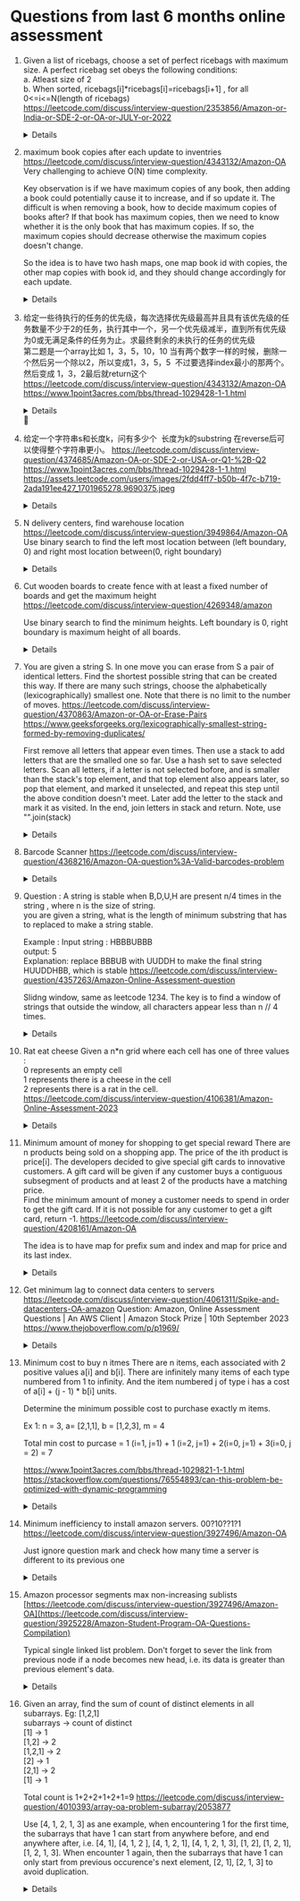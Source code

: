 # Questions from last 6 months online assessment
1. Given a list of ricebags, choose a set of perfect ricebags with maximum size. A perfect ricebag set obeys the following conditions:  
    a. Atleast size of 2   
    b. When sorted, ricebags[i]*ricebags[i]=ricebags[i+1] , for all 0<=i<=N(length of ricebags)  
  https://leetcode.com/discuss/interview-question/2353856/Amazon-or-India-or-SDE-2-or-OA-or-JULY-or-2022  
    <details>

    ```python
    import math
    
    def max_bag_size(perfect):
        perfect_bag_size_map = {}
        result = 0
        perfect.sort()
        for i in perfect:
            square_root = int(math.sqrt(i))
            if square_root * square_root != i or square_root not in perfect_bag_size_map:
                perfect_bag_size_map[i] = 1
                continue
    
            perfect_bag_size_map[i] = 1 + perfect_bag_size_map[square_root]
            result = max(result, perfect_bag_size_map[i])
        return result
    ```
    </details>
1. maximum book copies after each update to inventries  
   https://leetcode.com/discuss/interview-question/4343132/Amazon-OA  
   Very challenging to achieve O(N) time complexity.  

   Key observation is if we have maximum copies of any book, then adding a book could potentially cause it to increase, and if so update it. The difficult is when removing a book, how to decide maximum copies of books after? If that book has maximum copies, then we need to know whether it is the only book that has maximum copies. If so, the maximum copies should decrease otherwise the maximum copies doesn't change.  

   So the idea is to have two hash maps, one map book id with copies, the other map copies with book id, and they should change accordingly for each update.
   
    <details>

    ```python
    from collections import Counter
    
    def max_copies(updates):
        counter = Counter()
        result = []
        for update in updates:
            book_id = abs(update)
            quantity_change = 1 if update > 0 else -1
            counter[book_id] += quantity_change
            result.append(max(counter.values()))
    
        return result

    # Approach 2
    def get_max_copies(updates):
        book_id_copies_map = defaultdict(int)
        copies_book_ids_map = defaultdict(set)
        max_copies = 0
        result = []
        for update in updates:
            if update > 0:
                book_id = update
                current_copies = book_id_copies_map[book_id]
        
                if book_id in copies_book_ids_map[current_copies]:
                    copies_book_ids_map[current_copies].remove(book_id)
                
                current_copies += 1
                max_copies = max(max_copies, current_copies)
                book_id_copies_map[book_id] = current_copies
                copies_book_ids_map[current_copies].add(book_id)
            else:
                book_id = -update
                current_copies = book_id_copies_map[book_id]
                if current_copies == max_copies and len(copies_book_ids_map[current_copies]) == 1:
                    max_copies -= 1
                copies_book_ids_map[current_copies].remove(book_id)
                
                current_copies -= 1
                copies_book_ids_map[current_copies].add(book_id)
                book_id_copies_map[book_id] = current_copies
            result.append(max_copies)
        
        return result

    print(get_max_copies([6,6,3, 3,-6,-3,-6,-3])) #[1,2,2,2 2,1,1,0]
    print(get_max_copies([6, 6, 2, -6, -2, -6])) # [1, 2, 2, 1, 1, 0]  
    ```
    </details>
   
1. 给定一些待执行的任务的优先级，每次选择优先级最高并且具有该优先级的任务数量不少于2的任务，执行其中一个，另一个优先级减半，直到所有优先级为0或无满足条件的任务为止。求最终剩余的未执行的任务的优‍先级  
第二题是一个array比如 1，3，5，10，10
当有两个数字一样的时候，删除一个然后另一个除以2，所以变成1，3，5，5  不过要选择index最小的那两个。
然后变成 1，3，2最后就return这个  
https://leetcode.com/discuss/interview-question/4343132/Amazon-OA  
https://www.1point3acres.com/bbs/thread-1029428-1-1.html  
    <details>

    ```python
    import heapq
    
    def get_priorities_after_execution(priorities):
        heap = [(-priority, i) for i, priority in enumerate(priorities)]
        heapq.heapify(heap)
    
        processes_not_execute = []
    
        while heap and heap[0][0] != 0:
            negative_highest_priority, idx = heapq.heappop(heap)
            
            if heap and heap[0][0] == negative_highest_priority:
                heapq.heappush(heap, (-(-negative_highest_priority // 2), heapq.heappop(heap)[1]))
            else:
                processes_not_execute.append((negative_highest_priority, idx))
        
        processes_not_execute.extend(heap)
        
        processes_not_execute.sort(key = lambda priroity_idx_pair : priroity_idx_pair[1])
    
        return [-priroity_idx_pair[0] for priroity_idx_pair in processes_not_execute] 
    
    print(get_priorities_after_execution([1, 1, 1, 1])) # [0, 0]
    print(get_priorities_after_execution([1, 3, 5, 10, 10])) # [1, 3, 2]
    print(get_priorities_after_execution([4, 4, 2, 1])) # [0]
    print(get_priorities_after_execution([6, 6, 6, 1, 2, 2])) # [3, 6, 0]
    print(get_priorities_after_execution([6, 1, 6, 1, 3])) # [0,1]
    print(get_priorities_after_execution([3,6,1,2,2,2])) # [3,6,0,2]
    print(get_priorities_after_execution([3,6,1,1,2,2]))   #  [3,6,0,1]
    print(get_priorities_after_execution([3,6,6,1,2,2])) # [0, 1]

    ```
    </details>‌‌‌

1. 给定一个字符串s和长度k，问有多少个  长度为k的substring 在reverse后可以使得整个字符串更小。
   https://leetcode.com/discuss/interview-question/4374685/Amazon-OA-or-SDE-2-or-USA-or-Q1-%2B-Q2  
   https://www.1point3acres.com/bbs/thread-1029428-1-1.html
   https://assets.leetcode.com/users/images/2fdd4ff7-b50b-4f7c-b719-2ada191ee427_1701965278.9690375.jpeg  

   <details>
       
   ```python
    def count_smaller_str_reverse(s, substr_length):
        def can_get_smaller_reverse(start, end):
            while start < end:
                if s[end] < s[start]:
                    return True
                start += 1
                end -= 1
            return False
        
        result = 0
        for start in range(len(s) - substr_length + 1):
            if can_get_smaller_reverse(start, start + substr_length - 1):
                result += 1
    
        return result
    
    print(count_smaller_str_reverse("amazon", 3)) # 1
    print(count_smaller_str_reverse("zyxwuv", 3)) # 4       
   ```
   </details>
1. N delivery centers, find warehouse location https://leetcode.com/discuss/interview-question/3949864/Amazon-OA  
   Use binary search to find the left most location between (left boundary, 0) and right most location between(0, right boundary)
    <details>
        
    ```python
           def suitable(location, delivery_centers, distance):
            total_distance = 0
            for center in delivery_centers:
                total_distance += abs(location - center) * 2
                if total_distance > distance:
                    return False
                    
            return True
        
        def get_leftmost_suitable_location(centers, left, right, distance):
            result = -1
            while left <= right:
                mid = left + (right - left) // 2
                if suitable(mid, centers, distance):
                    result = mid
                    right = mid - 1
                else:
                    left = mid + 1
            return result
        
        def get_rightmost_suitable_location(centers, left, right, distance):
            result = -1
            while left <= right:
                mid = left + (right - left) // 2
                if suitable(mid, centers, distance):
                    result = mid
                    left = mid + 1
                else:
                    right = mid - 1
            return result
        
        def get_suitable_locations(centers, distance):
            RIGHT_BOUNDARY = 10 ** 9
            LEFT_BOUNDARY = - 10 ** 9
            MID = 0
            centers.sort()
            leftmost_suitable_location = get_leftmost_suitable_location(centers, LEFT_BOUNDARY, MID, distance)
            rightmost_suitable_location = get_rightmost_suitable_location(centers, MID, RIGHT_BOUNDARY, distance)
            print(leftmost_suitable_location, rightmost_suitable_location)
            return rightmost_suitable_location - leftmost_suitable_location + 1 
        
        print(get_suitable_locations([-2, 1, 0], 9))
    ```
    </details>   

1. Cut wooden boards to create fence with at least a fixed number of boards and get the maximum height
   https://leetcode.com/discuss/interview-question/4269348/amazon  
     
   Use binary search to find the minimum heights. Left boundary is 0, right boundary is maximum height of all boards.  
    <details>
        
    ```python
     def is_feasible(heights, min_height, boards_needed):
        count = 0
        for height in heights:
            count += height // min_height
            if count >= boards_needed:
                return True
    
        return False
    
    def get_fence_height(heights, boards_needed):
        left = 0
        right = max(heights)
        result = 0
        while left <= right:
            mid = left + (right - left) // 2
            if is_feasible(heights, mid, boards_needed):
                result = mid
                left = mid + 1
            else:
                right = mid - 1
        return result
    
    print(get_fence_height([100, 5, 10], 4)) # 25
    ```
    </details>   
    
1. You are given a string S. In one move you can erase from S a pair of identical letters. Find the shortest possible string that can be created this way. If there are many such strings, choose the alphabetically (lexicographically) smallest one. Note that there is no limit to the number of moves.
   https://leetcode.com/discuss/interview-question/4370863/Amazon-or-OA-or-Erase-Pairs
   https://www.geeksforgeeks.org/lexicographically-smallest-string-formed-by-removing-duplicates/  
   
   First remove all letters that appear even times. Then use a stack to add letters that are the smalled one so far. Use a hash set to save selected letters. Scan all letters, if a letter is not selected bofore, and is smaller than the stack's top element, and that top element also appears later, so pop that element, and marked it unselected, and repeat this step until the above condition doesn't meet. Later add the letter to the stack and mark it as visited. In the end, join letters in stack and return. Note, use "".join(stack)
    <details>

    ```python
            from collections import Counter
            def remove_duplicate(s):
                counter = Counter(s)
                odd_letters = []
                for letter in s:
                    if counter[letter] % 2 != 0:
                        odd_letters.append(letter)
            
                stack = []
                selected = set()
                letter_last_indice = {}
                for i, letter in enumerate(odd_letters):
                    letter_last_indice[letter] = i
                print(odd_letters)
                for i, letter in enumerate(odd_letters):
                    if letter not in selected:
                        while stack and letter < stack[-1] and letter_last_indice[stack[-1]] > i:
                            selected.remove(stack.pop())
                        stack.append(letter)
                        selected.add(letter)
                
                return "".join(stack)
            
            print(remove_duplicate("CBCAAXA")) # BAX
            print(remove_duplicate("ZYXZYZY")) # XYZ
            print(remove_duplicate("ABCBACDDAA")) # Empty String
            print(remove_duplicate("AKFKFMOGKFB")) # AFKMOGB
    ```
    </details>

1. Barcode Scanner
   https://leetcode.com/discuss/interview-question/4368216/Amazon-OA-question%3A-Valid-barcodes-problem  

    <details>

    ```python
    def validate(s):
        ERROR = "Invalid Configuration"
        barcodes = s.split("|")
        if not barcodes:
            return [ ERROR ]
        
        ORDER_LENGTH = 4
        CONFIG_VALUE_LENGTH = 10
        order_config_value_map = {}
        for barcode in barcodes:
            barcode_length = len(barcode)
            if barcode_length > CONFIG_VALUE_LENGTH + ORDER_LENGTH or barcode_length < CONFIG_VALUE_LENGTH + 1:
                return [ ERROR ]
            
            config_value_start_idx = barcode_length - CONFIG_VALUE_LENGTH
            order_str = barcode[ : config_value_start_idx]
            if not order_str.isdigit():
                return [ ERROR ]
            config_value = barcode[config_value_start_idx : ]
            if not config_value.isalnum():
                return [ERROR]
            
            order = int(order_str)
            if order in order_config_value_map:
                return [ ERROR]
            
            order_config_value_map[order] = config_value
        
        result = []
        for i, order_config_value_pair in enumerate(sorted(order_config_value_map.items())):
            order = order_config_value_pair[0]
            if order != i + 1:
                return [ ERROR ]
            result.append(order_config_value_pair[1])
        
        return result
    
    print(validate("0002f7c22e7904|000176a3a4d214|000305d29f4a4b")) # ['76a3a4d214', 'f7c22e7904', '05d29f4a4b']
    ```
    </details>

1. Question : A string is stable when B,D,U,H are present n/4 times in the string , where n is the size of string.  
    you are given a string, what is the length of minimum substring that has to replaced to make a string stable.  
    
    Example : Input string : HBBBUBBB  
    output: 5  
    Explanation: replace BBBUB with UUDDH to make the final string HUUDDHBB, which is stable
    https://leetcode.com/discuss/interview-question/4357263/Amazon-Online-Assessment-question  
   
    Slidng window, same as leetcode 1234. The key is to find a window of strings that outside the window, all characters appear less than n // 4 times.  
    <details>

    ```python
    from collections import Counter
    
    def feasible(counter, limit):
        for letter in counter:
            if counter[letter] > limit:
                return False
    
        return True
    
    def balancedString(s: str) -> int:
        limit = len(s) // 4
        counter = Counter(s)
        left = 0
        result = len(s)
        for right in range(len(s)):
            counter[s[right]] -= 1
            while left < len(s) and feasible(counter, limit):
                result = min(result, right - left + 1)
                counter[s[left]] += 1
                left += 1
            
        return result
    ```
    </details>    

8. Rat eat cheese
    Given a n*n grid where each cell has one of three values :  
    0 represents an empty cell  
    1 represents there is a cheese in the cell  
    2 represents there is a rat in the cell.  
    https://leetcode.com/discuss/interview-question/4106381/Amazon-Online-Assessment-2023  
    <details>

    ```python
        from collections import deque
        
        def eat_cheese(grid):
            rows = len(grid)
            cols = len(grid[0])
            cheese_count = 0
            queue = deque()
            for r in range(rows):
                for c in range(cols):
                    if grid[r][c] == 1:
                        cheese_count += 1
                    elif grid[r][c] == 2:
                        queue.append((r, c))
            
            time = -1
            while queue:
                level_size = len(queue)
                cheese_count_nearby = 0
                time += 1
                for i in range(level_size):
                    curr_row, curr_col = queue.popleft()
        
                    for row_offset, col_offset in [(-1, 0), (0, 1), (1, 0), (0, -1)]:
                        next_row = curr_row + row_offset
                        next_col = curr_col + col_offset
                        if next_row < 0 or next_row >= rows or next_col < 0 or next_col >= cols or grid[next_row][next_col] != 1:
                            continue
                        queue.append((next_row, next_col))
                        grid[next_row][next_col] = 2
                        cheese_count -= 1
            
                
            
            return time if cheese_count == 0 else -1
        
        grid = [[2,1, 1], [1, 1, 0], [0, 1, 1]]
        print(eat_cheese(grid))
        grid2 = [[2,1, 1], [0, 1, 1], [1, 0, 1]]
        print(eat_cheese(grid2))
    ```
    </details>

1. Minimum amount of money for shopping to get special reward
There are n products being sold on a shopping app. The price of the ith product is price[i]. The developers decided to give special gift cards to innovative customers. A gift card will be given if any customer buys a contiguous subsegment of products and at least 2 of the products have a matching price.  
Find the minimum amount of money a customer needs to spend in order to get the gift card. If it is not possible for any customer to get a gift card, return -1.
https://leetcode.com/discuss/interview-question/4208161/Amazon-OA

    The idea is to have map for prefix sum and index and map for price and its last index.

    <details>
        
    ```python
        def get_min_cost(prices):
        prefix_sum = [0] * len(prices)
        current_sum = 0
        price_last_idx_map = {}
        result = float('inf')
        for i, price in enumerate(prices):
            current_sum += price
            prefix_sum[i] = current_sum
            if price in price_last_idx_map:
                last_idx = price_last_idx_map[price]
                result = min(result, current_sum - prefix_sum[last_idx] + price)
    
            price_last_idx_map[price] = i
      
        return result
    
    print(get_min_cost([1, 2, 3, 1, 2, 1])) # 4
    print(get_min_cost([1, 2, 1, 2])) # 4
    print(get_min_cost([1, 100, 1, 7, 7])) # 14
    ```
    </details>

1. Get minimum lag to connect data centers to servers  
   https://leetcode.com/discuss/interview-question/4061311/Spike-and-datacenters-OA-amazon
   Question: Amazon, Online Assessment Questions | An AWS Client | Amazon Stock Prize | 10th September 2023 https://www.thejoboverflow.com/p/p1969/
    <details>
        
    ```python
    def get_min_lag(data_centers, servers):
        result = 0
        data_centers.sort()
        servers.sort()
        for i in range(len(data_centers)):
            result += abs(data_centers[i] - servers[i])
        
        return result
    
    print(get_min_lag([3, 1, 6, 8, 9], [2, 3, 1, 7, 9])) # 5        
    ```
    </details>

1. Minimum cost to buy n itmes
   There are n items, each associated with 2 positive values a[i] and b[i]. There are infinitely many items of each type numbered from 1 to infinity. And the item numbered j of type i has a cost of a[i] + (j - 1) * b[i] units.  

    Determine the minimum possible cost to purchase exactly m items.  

    Ex 1:
    n = 3, a= [2,1,1], b = [1,2,3], m = 4

    Total min cost to purcase = 1 (i=1, j=1) + 1 (i=2, j=1) + 2(i=0, j=1) + 3(i=0, j = 2) = 7

    https://www.1point3acres.com/bbs/thread-1029821-1-1.html
    https://stackoverflow.com/questions/76554893/can-this-problem-be-optimized-with-dynamic-programming
    <details>
        
    ```python
    import heapq
    
    def get_min_cost(base_prices, price_increases, items_count):
        heap = [(price, i) for i, price in enumerate(base_prices)]
        heapq.heapify(heap)
        result = 0
        for i in range(items_count):
            price, idx = heapq.heappop(heap)
            result += price
            heapq.heappush(heap, (price + price_increases[idx], idx))
        
        return result
    
    print(get_min_cost([2,1,1], [1,2,3], 4)) # 7   
    ```
    </details>


1. Minimum inefficiency to install amazon servers. 00?10??1?1   
   https://leetcode.com/discuss/interview-question/3927496/Amazon-OA

   Just ignore question mark and check how many time a server is different to its previous one    
    <details>
        
    ```python
    def get_min_inefficiency(servers_locations):
        filled_locations = [location for location in servers_locations if location != "?"]
    
        result = 0
        for i in range(1, len(filled_locations)):
            if filled_locations[i] != filled_locations[i - 1]:
                result += 1
    
        return result
        
    
    print(get_min_inefficiency("00?10??1?1")) # 3  
    ```
    </details>

1. Amazon processor segments max non-increasing sublists 
   [https://leetcode.com/discuss/interview-question/3927496/Amazon-OA](https://leetcode.com/discuss/interview-question/3925228/Amazon-Student-Program-OA-Questions-Compilation)

   Typical single linked list problem. Don't forget to sever the link from previous node if a node becomes new head, i.e. its data is greater than previous element's data.  
    <details>
        
    ```python
    class Node:
        def __init__(self, data):
            self.data = data
            self.next = None
        
        def get_values(self):
            current = self
            result = []
            while current:
                result.append(current.data)
                current = current.next
            
            return result
    
    def get_largest_sublist(head):
        if not head:
            return head
        
        max_len = 1
        result_sublist = head
        current_head = head
        current_segment = head
        next_segment = head.next
        current_len = 1
        while next_segment:
            if next_segment.data <= current_segment.data:
                current_len += 1
                if current_len > max_len:
                    result_sublist = current_head
            else:
                current_len = 1
                current_head = next_segment
                current_segment.next = None
    
            current_segment = next_segment
            next_segment = next_segment.next
        
        return result_sublist
    
    def add(values):
        if not values:
            return None
        
        head = Node(values[0])
        current = head
        for i in range(1, len(values)):
            current.next = Node(values[i])
            current = current.next
        
        return head
    
    
    node = get_largest_sublist(add([2, 5, 4, 4, 5]))
    print(node.get_values()) # 5, 4, 4
    ```
    </details>

1. Given an array, find the sum of count of distinct elements in all subarrays.
    Eg: [1,2,1]    
    subarrays -> count of distinct  
    [1] -> 1  
    [1,2] -> 2  
    [1,2,1] -> 2  
    [2] -> 1  
    [2,1] -> 2  
    [1] -> 1  

    Total count is 1+2+2+1+2+1=9
    https://leetcode.com/discuss/interview-question/4010393/array-oa-problem-subarray/2053877  

    Use [4, 1, 2, 1, 3] as ane example, when encountering 1 for the first time, the subarrays that have 1 can start from anywhere before, and end anywhere after, i.e. [4, 1], [4, 1, 2 ], [4, 1, 2, 1], [4, 1, 2, 1, 3], [1, 2], [1, 2, 1], [1, 2, 1, 3]. When encounter 1 again, then the subarrays that have 1 can only start from previous occurence's next element, [2, 1], [2, 1, 3]  to avoid duplication.   
    <details>
        
    ```python
    from collections import defaultdict
    
    def count_unique_elements(nums):
        num_last_idx_map = defaultdict(lambda : -1)
        result = 0
        for i, num in enumerate(nums):
            result += (i - num_last_idx_map[num]) * (len(nums) - i)
            num_last_idx_map[num] = i
        
        return result
    
    print(count_unique_elements([1,2,1])) # 9
    ```
    </details>
